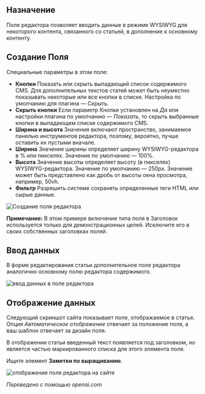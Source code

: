 <!-- Filename: J3.x:Adding_custom_fields/Editor_Field / Display title: Поле редактора -->

## Назначение

Поле редактора позволяет вводить данные в режиме WYSIWYG для некоторого контента, связанного со статьей, в дополнение к основному контенту.

## Создание Поля

Специальные параметры в этом поле:

- **Кнопки** Показать или скрыть выпадающий список содержимого CMS. Для дополнительных текстов статей может быть неуместно показывать некоторые или все кнопки в списке. Настройка по умолчанию для плагина — Скрыть.
- **Скрыть кнопки** Если параметр *Кнопки* установлен на *Да* или настройки плагина по умолчанию — *Показать*, то скрыть выбранные кнопки в выпадающем списке содержимого CMS.
- **Ширина и высота** Значения включают пространство, занимаемое панелью инструментов редактора, поэтому, вероятно, лучше оставить их пустыми вначале.
- **Ширина** Значение ширины определяет ширину WYSIWYG-редактора в % или пикселях. Значение по умолчанию — 100%.
- **Высота** Значение высоты определяет высоту (в пикселях) WYSIWYG-редактора. Значение по умолчанию — 250px. Значение может быть представлено как дробь от высоты окна просмотра, например, 50vh.
- **Фильтр** Разрешить системе сохранять определенные теги HTML или сырые данные.

![Создание поля редактора](../../../en/images/fields/fields-editor-edit.png)

**Примечание:** В этом примере включение типа поля в Заголовок используется только для демонстрационных целей. Исключите его в своих собственных заголовках полей.

## Ввод данных

В форме редактирования статьи дополнительное поле редактора аналогично основному полю редактора содержимого.

![ввод данных в поле редактора](../../../en/images/fields/fields-editor-data-entry.png)


## Отображение данных

Следующий скриншот сайта показывает поле, отображаемое в статье. Опция *Автоматическое отображение* отвечает за положение поля, а ваш шаблон отвечает за дизайн поля.

В отображении статьи введенный текст появляется под заголовком, но является частью маркированного списка для этого элемента поля.

Ищите элемент **Заметки по выращиванию**.

![отображение поля редактора на сайте](../../../en/images/fields/fields-editor-site.png)

*Переведено с помощью openai.com*

